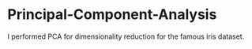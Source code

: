 # Principal-Component-Analysis
I performed PCA for dimensionality reduction for the famous iris dataset.
